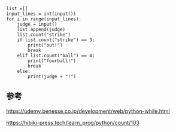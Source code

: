
    list =[]
    input_lines = int(input())
    for i in range(input_lines):
        judge = input()
        list.append(judge)
        list.count("strike")
        if list.count("strike") == 3:
            print("out!")
            break
        elif list.count("ball") == 4:
            print("fourball!")
            break
        else:
            print(judge + "!")
## 参考
https://udemy.benesse.co.jp/development/web/python-while.html 

https://hibiki-press.tech/learn_prog/python/count/103
